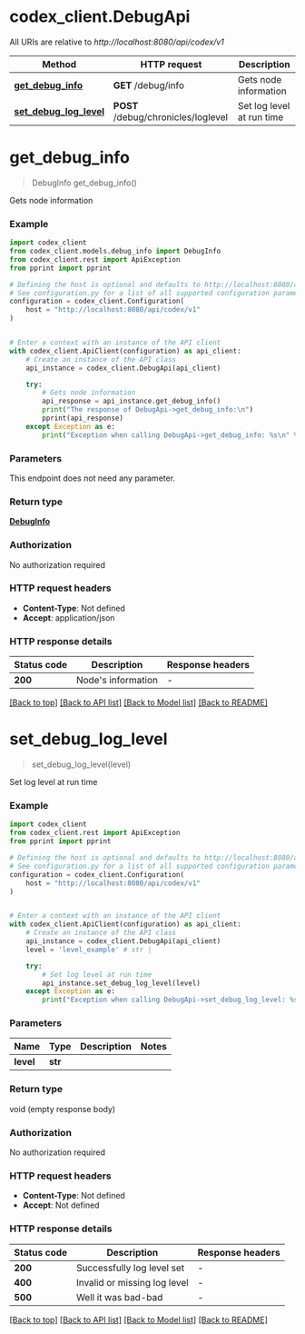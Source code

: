 # codex_client.DebugApi

All URIs are relative to *http://localhost:8080/api/codex/v1*

Method | HTTP request | Description
------------- | ------------- | -------------
[**get_debug_info**](DebugApi.md#get_debug_info) | **GET** /debug/info | Gets node information
[**set_debug_log_level**](DebugApi.md#set_debug_log_level) | **POST** /debug/chronicles/loglevel | Set log level at run time


# **get_debug_info**
> DebugInfo get_debug_info()

Gets node information

### Example


```python
import codex_client
from codex_client.models.debug_info import DebugInfo
from codex_client.rest import ApiException
from pprint import pprint

# Defining the host is optional and defaults to http://localhost:8080/api/codex/v1
# See configuration.py for a list of all supported configuration parameters.
configuration = codex_client.Configuration(
    host = "http://localhost:8080/api/codex/v1"
)


# Enter a context with an instance of the API client
with codex_client.ApiClient(configuration) as api_client:
    # Create an instance of the API class
    api_instance = codex_client.DebugApi(api_client)

    try:
        # Gets node information
        api_response = api_instance.get_debug_info()
        print("The response of DebugApi->get_debug_info:\n")
        pprint(api_response)
    except Exception as e:
        print("Exception when calling DebugApi->get_debug_info: %s\n" % e)
```



### Parameters

This endpoint does not need any parameter.

### Return type

[**DebugInfo**](DebugInfo.md)

### Authorization

No authorization required

### HTTP request headers

 - **Content-Type**: Not defined
 - **Accept**: application/json

### HTTP response details

| Status code | Description | Response headers |
|-------------|-------------|------------------|
**200** | Node&#39;s information |  -  |

[[Back to top]](#) [[Back to API list]](../README.md#documentation-for-api-endpoints) [[Back to Model list]](../README.md#documentation-for-models) [[Back to README]](../README.md)

# **set_debug_log_level**
> set_debug_log_level(level)

Set log level at run time

### Example


```python
import codex_client
from codex_client.rest import ApiException
from pprint import pprint

# Defining the host is optional and defaults to http://localhost:8080/api/codex/v1
# See configuration.py for a list of all supported configuration parameters.
configuration = codex_client.Configuration(
    host = "http://localhost:8080/api/codex/v1"
)


# Enter a context with an instance of the API client
with codex_client.ApiClient(configuration) as api_client:
    # Create an instance of the API class
    api_instance = codex_client.DebugApi(api_client)
    level = 'level_example' # str | 

    try:
        # Set log level at run time
        api_instance.set_debug_log_level(level)
    except Exception as e:
        print("Exception when calling DebugApi->set_debug_log_level: %s\n" % e)
```



### Parameters


Name | Type | Description  | Notes
------------- | ------------- | ------------- | -------------
 **level** | **str**|  | 

### Return type

void (empty response body)

### Authorization

No authorization required

### HTTP request headers

 - **Content-Type**: Not defined
 - **Accept**: Not defined

### HTTP response details

| Status code | Description | Response headers |
|-------------|-------------|------------------|
**200** | Successfully log level set |  -  |
**400** | Invalid or missing log level |  -  |
**500** | Well it was bad-bad |  -  |

[[Back to top]](#) [[Back to API list]](../README.md#documentation-for-api-endpoints) [[Back to Model list]](../README.md#documentation-for-models) [[Back to README]](../README.md)

